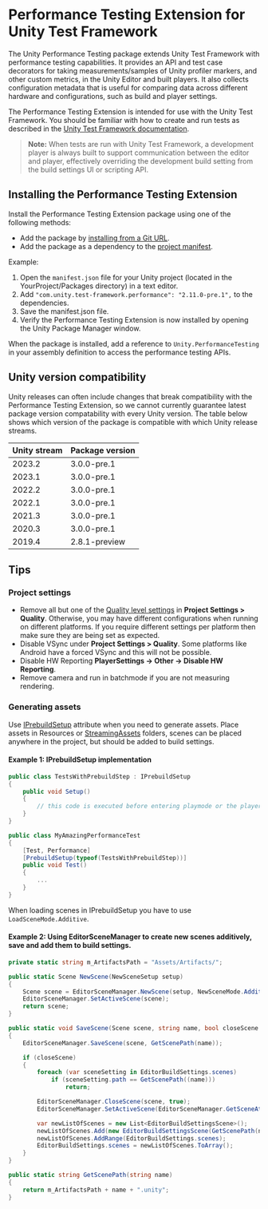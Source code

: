 # Performance Testing Extension for Unity Test Framework

The Unity Performance Testing package extends Unity Test Framework with performance testing capabilities. It provides an API and test case decorators for taking measurements/samples of Unity profiler markers, and other custom metrics, in the Unity Editor and built players. It also collects configuration metadata that is useful for comparing data across different hardware and configurations, such as build and player settings.

The Performance Testing Extension is intended for use with the Unity Test Framework. You should be familiar with how to create and run tests as described in the [Unity Test Framework documentation](https://docs.unity3d.com/Packages/com.unity.test-framework@latest/manual/index.html).


> **Note:** When tests are run with Unity Test Framework, a development player is always built to support communication between the editor and player, effectively overriding the development build setting from the build settings UI or scripting API.

## Installing the Performance Testing Extension

Install the Performance Testing Extension package using one of the following methods:
* Add the package by [installing from a Git URL](https://docs.unity3d.com/Manual/upm-ui-giturl.html).
* Add the package as a dependency to the [project manifest](https://docs.unity3d.com/Manual/upm-manifestPrj.html).

Example:
1. Open the `manifest.json` file for your Unity project (located in the YourProject/Packages directory) in a text editor.
2. Add `"com.unity.test-framework.performance": "2.11.0-pre.1",` to the dependencies.
3. Save the manifest.json file.
4. Verify the Performance Testing Extension is now installed by opening the Unity Package Manager window.

When the package is installed, add a reference to `Unity.PerformanceTesting` in your assembly definition to access the performance testing APIs.

## Unity version compatibility

Unity releases can often include changes that break compatibility with the Performance Testing Extension, so we cannot currently guarantee latest package version compatability with every Unity version. The table below shows which version of the package is compatible with which Unity release streams.

| Unity stream             | Package version |
| ------------------------- | -------------- |
| 2023.2                    | 3.0.0-pre.1    |
| 2023.1                    | 3.0.0-pre.1    |
| 2022.2                    | 3.0.0-pre.1    |
| 2022.1                    | 3.0.0-pre.1    |
| 2021.3                    | 3.0.0-pre.1    |
| 2020.3                    | 3.0.0-pre.1    |
| 2019.4                    | 2.8.1-preview  |

## Tips

### Project settings

- Remove all but one of the [Quality level settings](https://docs.unity3d.com/Manual/class-QualitySettings.html) in **Project Settings > Quality**. Otherwise, you may have different configurations when running on different platforms. If you require different settings per platform then make sure they are being set as expected.
- Disable VSync under **Project Settings > Quality**. Some platforms like Android have a forced VSync and this will not be possible.
- Disable HW Reporting **PlayerSettings -> Other -> Disable HW Reporting**.
- Remove camera and run in batchmode if you are not measuring rendering.

### Generating assets

Use [IPrebuildSetup](https://docs.unity3d.com/Packages/com.unity.test-framework@1.1/api/UnityEngine.TestTools.IPrebuildSetup.html) attribute when you need to generate assets.
Place assets in Resources or [StreamingAssets](https://docs.unity3d.com/Manual/SpecialFolders.html) folders, scenes can be placed anywhere in the project, but should be added to build settings.

#### Example 1: IPrebuildSetup implementation

``` csharp
public class TestsWithPrebuildStep : IPrebuildSetup
{
    public void Setup()
    {
        // this code is executed before entering playmode or the player is executed
    }
}

public class MyAmazingPerformanceTest
{
    [Test, Performance]
    [PrebuildSetup(typeof(TestsWithPrebuildStep))]
    public void Test()
    {
        ...
    }
}
```

When loading scenes in IPrebuildSetup you have to use `LoadSceneMode.Additive`.

#### Example 2: Using EditorSceneManager to create new scenes additively, save and add them to build settings.

``` csharp
private static string m_ArtifactsPath = "Assets/Artifacts/";

public static Scene NewScene(NewSceneSetup setup)
{
    Scene scene = EditorSceneManager.NewScene(setup, NewSceneMode.Additive);
    EditorSceneManager.SetActiveScene(scene);
    return scene;
}

public static void SaveScene(Scene scene, string name, bool closeScene = true)
{
    EditorSceneManager.SaveScene(scene, GetScenePath(name));

    if (closeScene)
    {
        foreach (var sceneSetting in EditorBuildSettings.scenes)
            if (sceneSetting.path == GetScenePath((name)))
                return;

        EditorSceneManager.CloseScene(scene, true);
        EditorSceneManager.SetActiveScene(EditorSceneManager.GetSceneAt(0));

        var newListOfScenes = new List<EditorBuildSettingsScene>();
        newListOfScenes.Add(new EditorBuildSettingsScene(GetScenePath(name), true));
        newListOfScenes.AddRange(EditorBuildSettings.scenes);
        EditorBuildSettings.scenes = newListOfScenes.ToArray();
    }
}

public static string GetScenePath(string name)
{
    return m_ArtifactsPath + name + ".unity";
}
```
